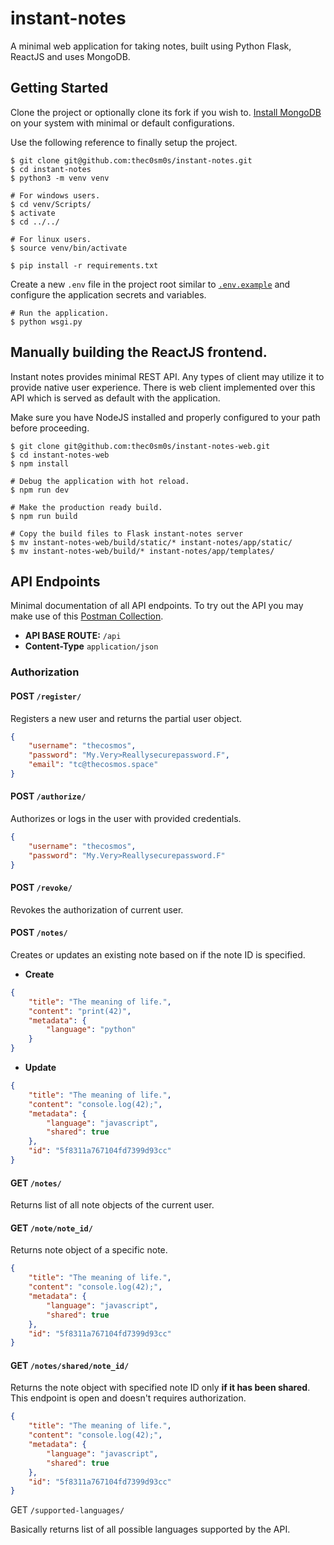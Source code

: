# instant-notes
A minimal web application for taking notes, built using Python Flask, ReactJS and uses MongoDB.
 

## Getting Started

Clone the project or optionally clone its fork if you wish to. [Install MongoDB](https://www.mongodb.com/try/download) on your system with minimal or default configurations.

Use the following reference to finally setup the project.

```shell script
$ git clone git@github.com:thec0sm0s/instant-notes.git
$ cd instant-notes
$ python3 -m venv venv

# For windows users.
$ cd venv/Scripts/
$ activate
$ cd ../../

# For linux users.
$ source venv/bin/activate

$ pip install -r requirements.txt
```

Create a new `.env` file in the project root similar to [`.env.example`](.env.example) and configure the application secrets and variables.

```shell script
# Run the application.
$ python wsgi.py
``` 

## Manually building the ReactJS frontend.

Instant notes provides minimal REST API. Any types of client may utilize it to provide native user experience. There is web client implemented over this API which is served as default with the application.

Make sure you have NodeJS installed and properly configured to your path before proceeding.

```shell script
$ git clone git@github.com:thec0sm0s/instant-notes-web.git
$ cd instant-notes-web
$ npm install

# Debug the application with hot reload.
$ npm run dev

# Make the production ready build.
$ npm run build

# Copy the build files to Flask instant-notes server
$ mv instant-notes-web/build/static/* instant-notes/app/static/
$ mv instant-notes-web/build/* instant-notes/app/templates/
```

## API Endpoints

Minimal documentation of all API endpoints. To try out the API you may make use of this [Postman Collection](https://www.getpostman.com/collections/d6511a6f788cb9dc250c).

- **API BASE ROUTE:** `/api`
- **Content-Type** `application/json`

### Authorization


#### POST `/register/`

Registers a new user and returns the partial user object.

```json
{
    "username": "thecosmos",
    "password": "My.Very>Reallysecurepassword.F",
    "email": "tc@thecosmos.space"
}
```

#### POST `/authorize/`

Authorizes or logs in the user with provided credentials.

```json
{
    "username": "thecosmos",
    "password": "My.Very>Reallysecurepassword.F"
}
```

#### POST `/revoke/`

Revokes the authorization of current user.


#### POST `/notes/`

Creates or updates an existing note based on if the note ID is specified.

- **Create**
```json
{
    "title": "The meaning of life.",
    "content": "print(42)",
    "metadata": {
        "language": "python"
    }
}
```

- **Update**
```json
{
    "title": "The meaning of life.",
    "content": "console.log(42);",
    "metadata": {
        "language": "javascript",
        "shared": true
    },
    "id": "5f8311a767104fd7399d93cc"
}
```

#### GET `/notes/`

Returns list of all note objects of the current user.

#### GET `/note/note_id/`

Returns note object of a specific note.

```json
{
    "title": "The meaning of life.",
    "content": "console.log(42);",
    "metadata": {
        "language": "javascript",
        "shared": true
    },
    "id": "5f8311a767104fd7399d93cc"
}
```

#### GET `/notes/shared/note_id/`

Returns the note object with specified note ID only **if it has been shared**. This endpoint is open and doesn't requires authorization.

```json
{
    "title": "The meaning of life.",
    "content": "console.log(42);",
    "metadata": {
        "language": "javascript",
        "shared": true
    },
    "id": "5f8311a767104fd7399d93cc"
}
```

GET `/supported-languages/`

Basically returns list of all possible languages supported by the API.
